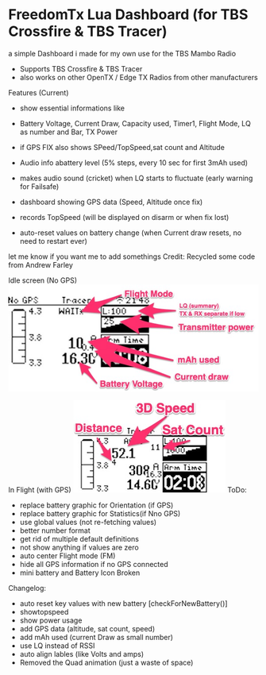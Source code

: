 # FreedomTx Lua Dashboard (for TBS Crossfire & TBS Tracer)

a simple Dashboard i made for my own use for the TBS Mambo Radio
- Supports TBS Crossfire & TBS Tracer
- also works on other OpenTX / Edge TX Radios from other manufacturers

Features (Current)
- show essential informations like
- Battery Voltage, Current Draw, Capacity used, Timer1, Flight Mode, LQ as number and Bar, TX Power
- if GPS FIX also shows SPeed/TopSpeed,sat count and Altitude

- Audio info abattery level (5% steps, every 10 sec for first 3mAh used)
- makes audio sound (cricket) when LQ starts to fluctuate (early warning for Failsafe)
- dashboard showing GPS data (Speed, Altitude once fix)
- records TopSpeed (will be displayed on disarm or when fix lost)

- auto-reset values on battery change (when Current draw resets, no need to restart ever)

let me know if you want me to add somethings
Credit: Recycled some code from Andrew Farley

Idle screen (No GPS)
![ec2 image tag example](./screenshot_noGPS.jpg)

In Flight (with GPS)
![ec2 image tag example](./screenshoot_withGPS.jpg)
ToDo:
- replace battery graphic for Orientation (if GPS)
- replace battery graphic for Statistics(if Nno GPS)
- use global values (not re-fetching values)
- better number format
- get rid of multiple default definitions
- not show anything if values are zero
- auto center Flight mode (FM)
- hide all GPS information if no GPS connected
- mini battery and Battery Icon Broken

Changelog:
- auto reset key values with new battery [checkForNewBattery()]
- showtopspeed
- show power usage
- add GPS data (altitude, sat count, speed)
- add mAh used (current Draw as small number)
- use LQ instead of RSSI
- auto align lables (like Volts and amps)
- Removed the Quad animation (just a waste of space)
